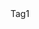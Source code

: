 <div class="ant-tag ant-tag--checkable ant-tag--checked">
    Tag1
    <span class="ant-tag__remove" role="button" aria-label="remove"></span>
</div>